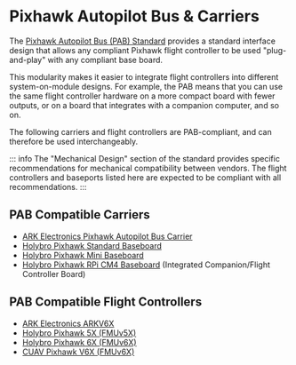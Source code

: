 # Pixhawk Autopilot Bus & Carriers

The [Pixhawk Autopilot Bus (PAB) Standard](https://github.com/pixhawk/Pixhawk-Standards/blob/master/DS-010%20Pixhawk%20Autopilot%20Bus%20Standard.pdf) provides a standard interface design that allows any compliant Pixhawk flight controller to be used "plug-and-play" with any compliant base board.

This modularity makes it easier to integrate flight controllers into different system-on-module designs. For example, the PAB means that you can use the same flight controller hardware on a more compact board with fewer outputs, or on a board that integrates with a companion computer, and so on.

The following carriers and flight controllers are PAB-compliant, and can therefore be used interchangeably.

::: info
The "Mechanical Design" section of the standard provides specific recommendations for mechanical compatibility between vendors. The flight controllers and baseports listed here are expected to be compliant with all recommendations.
:::

## PAB Compatible Carriers

- [ARK Electronics Pixhawk Autopilot Bus Carrier](../flight_controller/arkpab.md)
- [Holybro Pixhawk Standard Baseboard](https://holybro.com/products/pixhawk-baseboards)
- [Holybro Pixhawk Mini Baseboard](https://holybro.com/products/pixhawk-baseboards)
- [Holybro Pixhawk RPi CM4 Baseboard](../companion_computer/holybro_pixhawk_rpi_cm4_baseboard.md) (Integrated Companion/Flight Controller Board)

## PAB Compatible Flight Controllers

- [ARK Electronics ARKV6X](../flight_controller/arkv6x.md)
- [Holybro Pixhawk 5X (FMUv5X)](../flight_controller/pixhawk5x.md)
- [Holybro Pixhawk 6X (FMUv6X)](../flight_controller/pixhawk6x.md)
- [CUAV Pixhawk V6X (FMUv6X)](../flight_controller/cuav_pixhawk_v6x.md)
